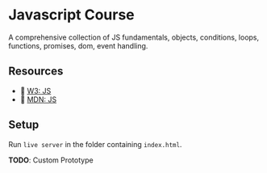 # Javascript Course

A comprehensive collection of JS fundamentals, objects, conditions, loops, functions, promises, dom, event handling.

## Resources

- 🔗 [W3: JS](https://www.w3schools.com/js/)
- 🔗 [MDN: JS](https://developer.mozilla.org/en-US/docs/Web/JavaScript)

## Setup

Run `live server` in the folder containing `index.html`.

**TODO**: Custom Prototype